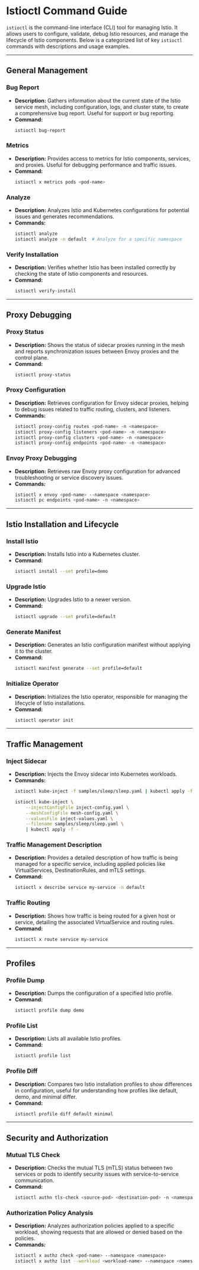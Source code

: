 # Istioctl Command Guide

`istioctl` is the command-line interface (CLI) tool for managing Istio. It allows users to configure, validate, debug Istio resources, and manage the lifecycle of Istio components. Below is a categorized list of key `istioctl` commands with descriptions and usage examples.

---

## General Management

### Bug Report
- **Description:** Gathers information about the current state of the Istio service mesh, including configuration, logs, and cluster state, to create a comprehensive bug report. Useful for support or bug reporting.
- **Command:**
  ```bash
  istioctl bug-report
  ```

### Metrics
- **Description:** Provides access to metrics for Istio components, services, and proxies. Useful for debugging performance and traffic issues.
- **Command:**
  ```bash
  istioctl x metrics pods <pod-name>
  ```

### Analyze
- **Description:** Analyzes Istio and Kubernetes configurations for potential issues and generates recommendations.
- **Commands:**
  ```bash
  istioctl analyze
  istioctl analyze -n default  # Analyze for a specific namespace
  ```

### Verify Installation
- **Description:** Verifies whether Istio has been installed correctly by checking the state of Istio components and resources.
- **Command:**
  ```bash
  istioctl verify-install
  ```

---

## Proxy Debugging

### Proxy Status
- **Description:** Shows the status of sidecar proxies running in the mesh and reports synchronization issues between Envoy proxies and the control plane.
- **Command:**
  ```bash
  istioctl proxy-status
  ```

### Proxy Configuration
- **Description:** Retrieves configuration for Envoy sidecar proxies, helping to debug issues related to traffic routing, clusters, and listeners.
- **Commands:**
  ```bash
  istioctl proxy-config routes <pod-name> -n <namespace>
  istioctl proxy-config listeners <pod-name> -n <namespace>
  istioctl proxy-config clusters <pod-name> -n <namespace>
  istioctl proxy-config endpoints <pod-name> -n <namespace>
  ```

### Envoy Proxy Debugging
- **Description:** Retrieves raw Envoy proxy configuration for advanced troubleshooting or service discovery issues.
- **Commands:**
  ```bash
  istioctl x envoy <pod-name> --namespace <namespace>
  istioctl pc endpoints <pod-name> -n <namespace>
  ```

---

## Istio Installation and Lifecycle

### Install Istio
- **Description:** Installs Istio into a Kubernetes cluster.
- **Command:**
  ```bash
  istioctl install --set profile=demo
  ```

### Upgrade Istio
- **Description:** Upgrades Istio to a newer version.
- **Command:**
  ```bash
  istioctl upgrade --set profile=default
  ```

### Generate Manifest
- **Description:** Generates an Istio configuration manifest without applying it to the cluster.
- **Command:**
  ```bash
  istioctl manifest generate --set profile=default
  ```

### Initialize Operator
- **Description:** Initializes the Istio operator, responsible for managing the lifecycle of Istio installations.
- **Command:**
  ```bash
  istioctl operator init
  ```

---

## Traffic Management

### Inject Sidecar
- **Description:** Injects the Envoy sidecar into Kubernetes workloads.
- **Commands:**
  ```bash
  istioctl kube-inject -f samples/sleep/sleep.yaml | kubectl apply -f -

  istioctl kube-inject \
      --injectConfigFile inject-config.yaml \
      --meshConfigFile mesh-config.yaml \
      --valuesFile inject-values.yaml \
      --filename samples/sleep/sleep.yaml \
      | kubectl apply -f -
  ```

### Traffic Management Description
- **Description:** Provides a detailed description of how traffic is being managed for a specific service, including applied policies like VirtualServices, DestinationRules, and mTLS settings.
- **Command:**
  ```bash
  istioctl x describe service my-service -n default
  ```

### Traffic Routing
- **Description:** Shows how traffic is being routed for a given host or service, detailing the associated VirtualService and routing rules.
- **Command:**
  ```bash
  istioctl x route service my-service
  ```

---

## Profiles

### Profile Dump
- **Description:** Dumps the configuration of a specified Istio profile.
- **Command:**
  ```bash
  istioctl profile dump demo
  ```

### Profile List
- **Description:** Lists all available Istio profiles.
- **Command:**
  ```bash
  istioctl profile list
  ```

### Profile Diff
- **Description:** Compares two Istio installation profiles to show differences in configuration, useful for understanding how profiles like default, demo, and minimal differ.
- **Command:**
  ```bash
  istioctl profile diff default minimal
  ```

---

## Security and Authorization

### Mutual TLS Check
- **Description:** Checks the mutual TLS (mTLS) status between two services or pods to identify security issues with service-to-service communication.
- **Command:**
  ```bash
  istioctl authn tls-check <source-pod> <destination-pod> -n <namespace>
  ```

### Authorization Policy Analysis
- **Description:** Analyzes authorization policies applied to a specific workload, showing requests that are allowed or denied based on the policies.
- **Commands:**
  ```bash
  istioctl x authz check <pod-name> --namespace <namespace>
  istioctl x authz list --workload <workload-name> --namespace <namespace>
  ```
